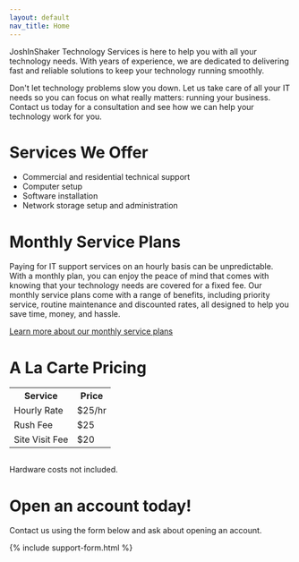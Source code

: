 ```yaml
---
layout: default
nav_title: Home
---
```


JoshInShaker Technology Services is here to help you with all your technology needs. With years of experience, we are dedicated to delivering fast and reliable solutions to keep your technology running smoothly. 

Don't let technology problems slow you down. Let us take care of all your IT needs so you can focus on what really matters: running your business. Contact us today for a consultation and see how we can help your technology work for you.

# Services We Offer
- Commercial and residential technical support
- Computer setup
- Software installation
- Network storage setup and administration

# Monthly Service Plans
Paying for IT support services on an hourly basis can be unpredictable. With a monthly plan, you can enjoy the peace of mind that comes with knowing that your technology needs are covered for a fixed fee. Our monthly service plans come with a range of benefits, including priority service, routine maintenance and discounted rates, all designed to help you save time, money, and hassle.

[Learn more about our monthly service plans](/services/monthly)

# A La Carte Pricing
<table style="margin-bottom: 30px;">
  <tr>
    <th>Service</th>
    <th>Price</th>
  </tr>
  <tr>
    <td>Hourly Rate</td>
    <td>$25/hr</td>
  </tr>
  <tr>
    <td>Rush Fee</td>
    <td>$25</td>
  </tr>
  <tr>
    <td>Site Visit Fee</td>
    <td>$20</td>
  </tr>
</table>
Hardware costs not included.

# Open an account today!
Contact us using the form below and ask about opening an account.

{% include support-form.html %}

